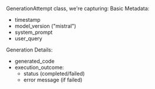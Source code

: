 GenerationAttempt class, we're capturing:
Basic Metadata:
- timestamp
- model_version ("mistral")
- system_prompt
- user_query

Generation Details:
- generated_code
- execution_outcome:
    - status (completed/failed)
    - error message (if failed)